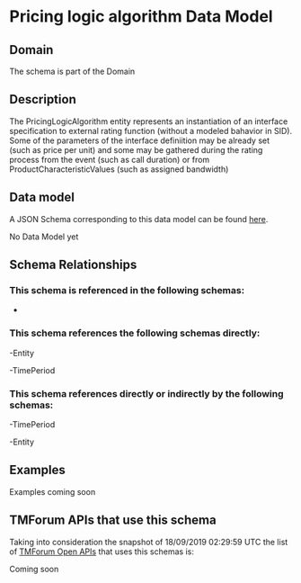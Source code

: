 # Pricing logic algorithm Data Model

## Domain

The  schema is part of the  Domain

## Description

The PricingLogicAlgorithm entity represents an instantiation of an interface specification to external rating function (without a modeled bahavior in SID). Some of the parameters of the interface definiition may be already set (such as price per unit) and some may be gathered during the rating process from the event (such as call duration) or from ProductCharacteristicValues (such as assigned bandwidth)

## Data model

A JSON Schema corresponding to this data model can be found
[here](https://github.com/tmforum-rand/schemas/blob/master/Product/PricingLogicAlgorithm.schema.json).

No Data Model yet

## Schema Relationships

### This schema is referenced in the following schemas:

-

### This schema references the following schemas directly:

-Entity

-TimePeriod

### This schema references directly or indirectly by the following schemas:

-TimePeriod

-Entity



## Examples

Examples coming soon

## TMForum APIs that use this schema

Taking into consideration the snapshot of 18/09/2019 02:29:59 UTC the list of [TMForum Open APIs](https://www.tmforum.org/open-apis/) that uses this schemas is:

Coming soon